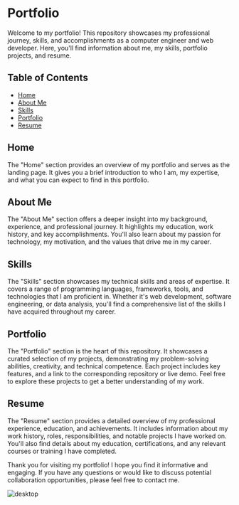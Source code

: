 # Portfolio

Welcome to my portfolio! This repository showcases my professional journey, skills, and accomplishments as a computer engineer and web developer. Here, you'll find information about me, my skills, portfolio projects, and resume.

## Table of Contents

- [Home](https://christianduhp.github.io/my-portfolio/)
- [About Me](https://christianduhp.github.io/my-portfolio/#section2)
- [Skills](https://christianduhp.github.io/my-portfolio/#section3)
- [Portfolio](https://christianduhp.github.io/my-portfolio/#section4)
- [Resume](https://christianduhp.github.io/my-portfolio/#section5)

## Home

The "Home" section provides an overview of my portfolio and serves as the landing page. It gives you a brief introduction to who I am, my expertise, and what you can expect to find in this portfolio.

## About Me

The "About Me" section offers a deeper insight into my background, experience, and professional journey. It highlights my education, work history, and key accomplishments. You'll also learn about my passion for technology, my motivation, and the values that drive me in my career.

## Skills

The "Skills" section showcases my technical skills and areas of expertise. It covers a range of programming languages, frameworks, tools, and technologies that I am proficient in. Whether it's web development, software engineering, or data analysis, you'll find a comprehensive list of the skills I have acquired throughout my career.

## Portfolio

The "Portfolio" section is the heart of this repository. It showcases a curated selection of my projects, demonstrating my problem-solving abilities, creativity, and technical competence. Each project includes key features, and a link to the corresponding repository or live demo. Feel free to explore these projects to get a better understanding of my work.

## Resume

The "Resume" section provides a detailed overview of my professional experience, education, and achievements. It includes information about my work history, roles, responsibilities, and notable projects I have worked on. You'll also find details about my education, certifications, and any relevant courses or training I have completed.

Thank you for visiting my portfolio! I hope you find it informative and engaging. If you have any questions or would like to discuss potential collaboration opportunities, please feel free to contact me.


![desktop](https://github.com/christianduhp/my-portfolio/assets/85292359/385cc630-c6f8-4475-9b60-6f6f14154ffa)